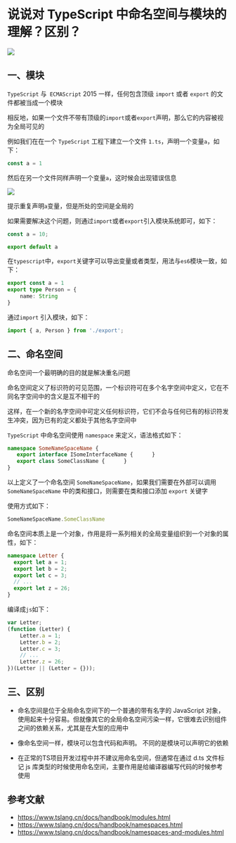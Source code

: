 # 说说对 TypeScript 中命名空间与模块的理解？区别？

 ![](https://static.vue-js.com/9378d760-137e-11ec-8e64-91fdec0f05a1.png)


## 一、模块

`TypeScript` 与` ECMAScript` 2015 一样，任何包含顶级 `import` 或者 `export` 的文件都被当成一个模块

相反地，如果一个文件不带有顶级的`import`或者`export`声明，那么它的内容被视为全局可见的

例如我们在在一个 `TypeScript` 工程下建立一个文件 `1.ts`，声明一个变量`a`，如下：

```ts
const a = 1
```

然后在另一个文件同样声明一个变量`a`，这时候会出现错误信息

 ![](https://static.vue-js.com/a239d970-137e-11ec-a752-75723a64e8f5.png)

提示重复声明`a`变量，但是所处的空间是全局的

如果需要解决这个问题，则通过`import`或者`export`引入模块系统即可，如下：

```ts
const a = 10;

export default a
```

在`typescript`中，`export`关键字可以导出变量或者类型，用法与`es6`模块一致，如下：

```ts
export const a = 1
export type Person = {
    name: String
}
```

通过`import` 引入模块，如下：

```ts
import { a, Person } from './export';
```



## 二、命名空间

命名空间一个最明确的目的就是解决重名问题

命名空间定义了标识符的可见范围，一个标识符可在多个名字空间中定义，它在不同名字空间中的含义是互不相干的

这样，在一个新的名字空间中可定义任何标识符，它们不会与任何已有的标识符发生冲突，因为已有的定义都处于其他名字空间中

`TypeScript` 中命名空间使用 `namespace` 来定义，语法格式如下：

```ts
namespace SomeNameSpaceName {
   export interface ISomeInterfaceName {      }
   export class SomeClassName {      }
}
```

以上定义了一个命名空间 `SomeNameSpaceName`，如果我们需要在外部可以调用 `SomeNameSpaceName` 中的类和接口，则需要在类和接口添加 `export` 关键字

使用方式如下：

```ts
SomeNameSpaceName.SomeClassName
```

命名空间本质上是一个对象，作用是将一系列相关的全局变量组织到一个对象的属性，如下：

```ts
namespace Letter {
  export let a = 1;
  export let b = 2;
  export let c = 3;
  // ...
  export let z = 26;
}
```

编译成`js`如下：

```js
var Letter;
(function (Letter) {
    Letter.a = 1;
    Letter.b = 2;
    Letter.c = 3;
    // ...
    Letter.z = 26;
})(Letter || (Letter = {}));
```

## 三、区别

- 命名空间是位于全局命名空间下的一个普通的带有名字的  JavaScript  对象，使用起来十分容易。但就像其它的全局命名空间污染一样，它很难去识别组件之间的依赖关系，尤其是在大型的应用中

- 像命名空间一样，模块可以包含代码和声明。 不同的是模块可以声明它的依赖

- 在正常的TS项目开发过程中并不建议用命名空间，但通常在通过 d.ts 文件标记 js 库类型的时候使用命名空间，主要作用是给编译器编写代码的时候参考使用


## 参考文献

- https://www.tslang.cn/docs/handbook/modules.html
- https://www.tslang.cn/docs/handbook/namespaces.html
- https://www.tslang.cn/docs/handbook/namespaces-and-modules.html